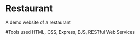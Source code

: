 # Restaurant
A demo website of a restaurant

#Tools used
HTML, CSS, Express, EJS, RESTful Web Services

